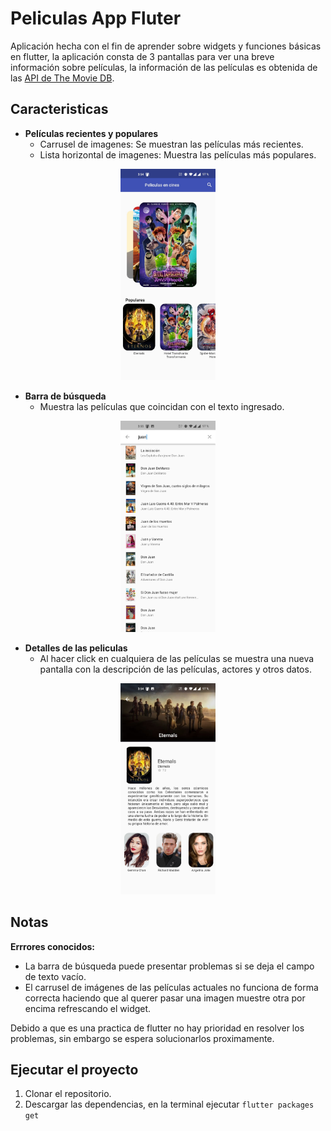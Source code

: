 # Peliculas App Fluter

Aplicación hecha con el fin de aprender sobre widgets y funciones básicas en flutter, la aplicación consta de 3 pantallas para ver una breve información sobre películas, la información de las películas es obtenida de las [API de The Movie DB](https://developers.themoviedb.org/3/getting-started/introduction).

## Caracteristicas 
* **Películas recientes y populares**
  * Carrusel de imagenes: Se muestran las películas más recientes.
  * Lista horizontal de imagenes: Muestra las películas más populares.

<p  align="center">
  <img src="https://github.com/B3rert/peliculas_flutter_app/blob/master/assets/screenshots/Screenshot_20220119-155451.jpg?raw=true" width="30%" >
</p>

* **Barra de búsqueda**
  * Muestra las películas que coincidan con el texto ingresado.
  
<p  align="center">
  <img src="https://github.com/B3rert/peliculas_flutter_app/blob/master/assets/screenshots/Screenshot_20220119-155542.jpg?raw=true" width="30%" >
</p>

* **Detalles de las peliculas**
  * Al hacer click en cualquiera de las películas se muestra una nueva pantalla con la descripción de las películas, actores y otros datos.

<p  align="center">
  <img src="https://github.com/B3rert/peliculas_flutter_app/blob/master/assets/screenshots/Screenshot_20220119-155457.jpg?raw=true" width="30%" >
</p>


## Notas
**Errrores conocidos:**
* La barra de búsqueda puede presentar problemas si se deja el campo de texto vacío.
* El carrusel de imágenes de las películas actuales no funciona de forma correcta haciendo que al querer pasar una imagen muestre otra por encima refrescando el widget.

Debido a que es una practica de flutter no hay prioridad en resolver los problemas, sin embargo se espera solucionarlos proximamente.

## Ejecutar el proyecto
1. Clonar el repositorio.
2. Descargar las dependencias, en la terminal ejecutar `flutter packages get`
